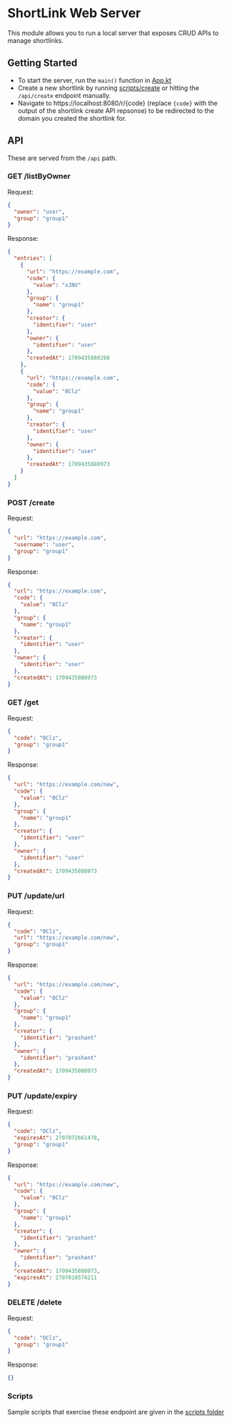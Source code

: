 # ShortLink Web Server

This module allows you to run a local server that exposes CRUD APIs to manage shortlinks.

## Getting Started

* To start the server, run the `main()` function in [App.kt](src/main/kotlin/App.kt)
* Create a new shortlink by running [scripts/create](../scripts/create) or hitting the `/api/create` endpoint manually.
* Navigate to https://localhost:8080/r/{code} (replace `{code}` with the output of the shortlink create API repsonse) to
  be redirected to the domain you created the shortlink for.

## API

These are served from the `/api` path.

### GET /listByOwner

Request:

```json
{
  "owner": "user",
  "group": "group1"
}
```

Response:

```json
{
  "entries": [
    {
      "url": "https://example.com",
      "code": {
        "value": "xJNV"
      },
      "group": {
        "name": "group1"
      },
      "creator": {
        "identifier": "user"
      },
      "owner": {
        "identifier": "user"
      },
      "createdAt": 1709435880288
    },
    {
      "url": "https://example.com",
      "code": {
        "value": "0Clz"
      },
      "group": {
        "name": "group1"
      },
      "creator": {
        "identifier": "user"
      },
      "owner": {
        "identifier": "user"
      },
      "createdAt": 1709435880973
    }
  ]
}
```

### POST /create

Request:

```json
{
  "url": "https://example.com",
  "username": "user",
  "group": "group1"
}
```

Response:

```json
{
  "url": "https://example.com",
  "code": {
    "value": "0Clz"
  },
  "group": {
    "name": "group1"
  },
  "creator": {
    "identifier": "user"
  },
  "owner": {
    "identifier": "user"
  },
  "createdAt": 1709435880973
}
```

### GET /get

Request:

```json
{
  "code": "0Clz",
  "group": "group1"
}
```

Response:

```json
{
  "url": "https://example.com/new",
  "code": {
    "value": "0Clz"
  },
  "group": {
    "name": "group1"
  },
  "creator": {
    "identifier": "user"
  },
  "owner": {
    "identifier": "user"
  },
  "createdAt": 1709435880973
}
```

### PUT /update/url

Request:

```json
{
  "code": "0Clz",
  "url": "https://example.com/new",
  "group": "group1"
}
```

Response:

```json
{
  "url": "https://example.com/new",
  "code": {
    "value": "0Clz"
  },
  "group": {
    "name": "group1"
  },
  "creator": {
    "identifier": "prashant"
  },
  "owner": {
    "identifier": "prashant"
  },
  "createdAt": 1709435880973
}
```

### PUT /update/expiry

Request:

```json
{
  "code": "OClz",
  "expiresAt": 2707072661478,
  "group": "group1"
}
```

Response:

```json
{
  "url": "https://example.com/new",
  "code": {
    "value": "0Clz"
  },
  "group": {
    "name": "group1"
  },
  "creator": {
    "identifier": "prashant"
  },
  "owner": {
    "identifier": "prashant"
  },
  "createdAt": 1709435880973,
  "expiresAt": 2707010574211
}
```

### DELETE /delete

Request:

```json
{
  "code": "OClz",
  "group": "group1"
}
```

Response:

```json
{}
```

### Scripts

Sample scripts that exercise these endpoint are given in the [scripts folder](../scripts)